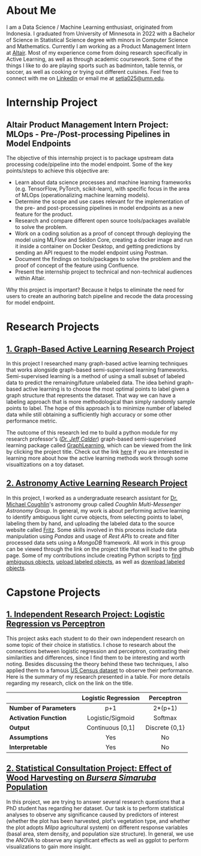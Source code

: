 # About Me
I am a Data Science / Machine Learning enthusiast, originated from Indonesia. I graduated from University of Minnesota in 2022 with a Bachelor of Science in Statistical Science degree with minors in Computer Science and Mathematics. Currently I am working as a Product Management Intern at [Altair](https://www.altair.com/). Most of my experience come from doing research specifically in Active Learning, as well as through academic coursework. Some of the things I like to do are playing sports such as badminton, table tennis, or soccer, as well as cooking or trying out different cuisines. Feel free to connect with me on [Linkedin](https://www.linkedin.com/in/jasonmsetiadi/) or email me at setia025@umn.edu. 

# Internship Project

## Altair Product Management Intern Project: MLOps - Pre-/Post-processing Pipelines in Model Endpoints 
The objective of this internship project is to package upstream data processing code/pipeline into the model endpoint. Some of the key points/steps to achieve this objective are:
* Learn about data science processes and machine learning frameworks (e.g. TensorFlow, PyTorch, scikit-learn), with specific focus in the area of MLOps (operationalizing machine learning models).
* Determine the scope and use cases relevant for the implementation of the pre- and post-processing pipelines in model endpoints as a new feature for the product.
* Research and compare different open source tools/packages available to solve the problem.
* Work on a coding solution as a proof of concept through deploying the model using MLFlow and Seldon Core, creating a docker image and run it inside a container on Docker Desktop, and getting predictions by sending an API request to the model endpoint using Postman.
* Document the findings on tools/packages to solve the problem and the proof of concept of the feature using Confluence.
* Present the internship project to technical and non-technical audiences within Altair.

Why this project is important? Because it helps to eliminate the need for users to create an authoring batch pipeline and recode the data processing for model endpoint.

# Research Projects

## [1. Graph-Based Active Learning Research Project](https://jwcalder.github.io/GraphLearning/active_learning.html)
In this project I researched many graph-based active learning techniques that works alongside graph-based semi-supervised learning frameworks. Semi-supervised learning is a method of using a small subset of labeled data to predict the remaining/future unlabeled data. The idea behind graph-based active learning is to choose the most optimal points to label given a graph structure that represents the dataset. That way we can have a labeling approach that is more methodological than simply randomly sample points to label. The hope of this approach is to minimize number of labeled data while still obtaining a sufficiently high accuracy or some other performance metric.

The outcome of this research led me to build a python module for my research professor's ([*Dr. Jeff Calder*](https://www-users.cse.umn.edu/~jwcalder/)) graph-based semi-supervised learning package called [GraphLearning](https://github.com/jwcalder/GraphLearning), which can be viewed from the link by clicking the project title. Check out the link [here](https://github.com/jasonmsetiadi/UROP/blob/main/Signals_Bounds_VOPT.ipynb) if you are interested in learning more about how the active learning methods work through some visualtizations on a toy dataset.

## [2. Astronomy Active Learning Research Project](https://github.com/ZwickyTransientFacility/scope)
In this project, I worked as a undergraduate research assistant for [Dr. Michael Coughlin](https://www.michaelwcoughlin.com/)'s astronomy group called *Coughlin Multi-Messenger Astronomy Group*. In general, my work is about performing active learning to identify ambiguous light curve objects, from selecting points to label, labeling them by hand, and uploading the labeled data to the source website called [Fritz](https://fritz.science/). Some skills involved in this process include data manipulation using *Pandas* and usage of *Rest APIs* to create and filter processed data sets using a *MongoDB* framework. All work in this group can be viewed through the link on the project title that will lead to the github page. Some of my contributions include creating Python scripts to [find ambiguous objects](https://github.com/ZwickyTransientFacility/scope/blob/main/tools/scope_upload_disagreements.py), [upload labeled objects](https://github.com/ZwickyTransientFacility/scope/blob/main/tools/scope_upload_classification.py), as well as [download labeled objects](https://github.com/ZwickyTransientFacility/scope/blob/main/tools/scope_download_classification.py).

# Capstone Projects

## [1. Independent Research Project: Logistic Regression vs Perceptron](Research.pdf)
This project asks each student to do their own independent research on some topic of their choice in statistics. I chose to research about the connections between logistic regression and perceptron, contrasting their similarities and differences, since I find them to be interesting and worth noting. Besides discussing the theory behind these two techniques, I also applied them to a famous [US Census dataset](https://archive.ics.uci.edu/ml/datasets/adult) to observe their performance. Here is the summary of my research presented in a table. For more details regarding my research, click on the link on the title.

|                          | **Logistic Regression** | **Perceptron** |
|--------------------------|:-----------------------:|:--------------:|
| **Number of Parameters** |           p+1           |     2*(p+1)    |
| **Activation Function**  |     Logistic/Sigmoid    |     Softmax    |
| **Output**               |     Continuous [0,1]    | Discrete {0,1} |
| **Assumptions**          |           Yes           |       No       |
| **Interpretable**        |           Yes           |       No       |

## [2. Statistical Consultation Project: Effect of Wood Harvesting on *Bursera Simaruba* Population](Consulting.pdf)
In this project, we are trying to answer several research questions that a PhD student has regarding her dataset. Our task is to perform statistical analyses to observe any significance caused by predictors of interest (whether the plot has been harvested, plot's vegetation type, and whether the plot adopts *Milpa* agricultural system) on different response variables (basal area, stem density, and population size structure). In general, we use the ANOVA to observe any significant effects as well as ggplot to perform visualizations to gain more insight.
